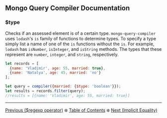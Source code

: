 ## Mongo Query Compiler Documentation

### $type

Checks if an assessed element is of a certain type.  `mongo-query-compiler` uses 
`lodash`'s `is` family of functions to determine types.  To specify a type 
simply list a name of one of the `is` functions without the `is`.  For example, 
`lodash` has `isNumber`, `isInteger`, and `isString` methods.  The types that 
these represent are `number`, `integer`, and `string`, respectively.

```javascript
let records = [
  {name: 'Vladimir', age: 55, married: true},
  {name: 'Natalya', age: 45, married: 'no'}
];

let query = compiler({married: {$type: 'boolean'}});
let results = records.filter(query);
//results = [{name: 'Vladimir', age: 55, married: true}]
```

---

[Previous ($regexp operator)](./regexp.md) :snowflake: 
[Table of Contents](../../../README.md) :snowflake: 
[Next (Implicit Equality)](./implicit-eq.md)
